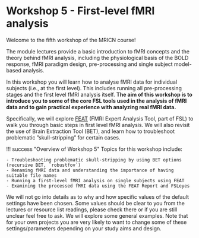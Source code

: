 # Workshop 5 - First-level fMRI analysis

Welcome to the fifth workshop of the MRICN course! 

The module lectures provide a basic introduction to fMRI concepts and the theory behind fMRI analysis, including the physiological basis of the BOLD response, fMRI paradigm design, pre-processing and single subject model-based analysis. 

In this workshop you will learn how to analyse fMRI data for individual subjects (i.e., at the first level). This includes running all pre-processing stages and the first level fMRI analysis itself. 
<b>The aim of this workshop is to introduce you to some of the core FSL tools used in the analysis of fMRI data and to gain practical experience with analyzing real fMRI data.</b>

Specifically,  we will explore [FEAT](https://fsl.fmrib.ox.ac.uk/fsl/docs/#/task_fmri/feat/index) (FMRI Expert Analysis Tool, part of FSL) to walk you through basic steps in first level fMRI analysis. 
We will also revisit the use of Brain Extraction Tool (BET), and learn how to troubleshoot problematic ”skull-stripping” for certain cases.

!!! success "Overview of Workshop 5"
    Topics for this workshop include:

    - Troubleshooting problematic skull-stripping by using BET options (recursive BET, `robustfov`)
    - Renaming fMRI data and understanding the importance of having suitable file names
    - Running a first-level fMRI analysis on single subjects using FEAT
    - Examining the processed fMRI data using the FEAT Report and FSLeyes

We will not go into details as to why and how specific values of the default settings have been chosen.
Some values should be clear to you from the lectures or resource list readings, please check there or if you are still unclear feel free to ask. 
We will explore some general examples. Note that for your own projects you are very likely to want to change some of these settings/parameters depending on your study aims and design. 
